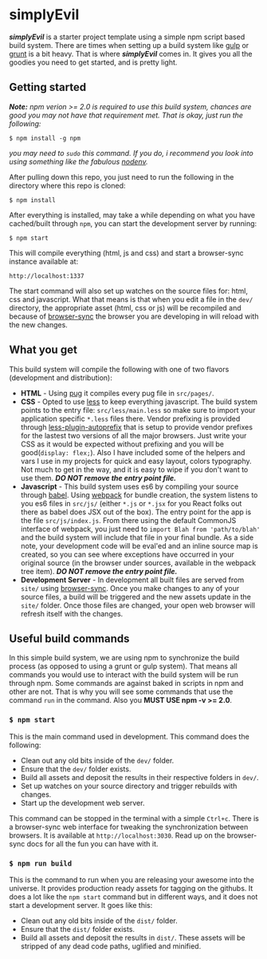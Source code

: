 # simplyEvil

***simplyEvil*** is a starter project template using a simple npm script based build system.
There are times when setting up a build system like [gulp](http://gulpjs.com/)
or [grunt](http://gruntjs.com/) is a bit heavy. That is where
***simplyEvil*** comes in. It gives you all the goodies you need to get started, and is pretty light.

## Getting started
***Note:*** *npm verion >= 2.0 is required to use this build system, chances are good you may not have that requirement met. That is okay, just run the following:*

```
$ npm install -g npm
```

*you may need to `sudo` this command. If you do, i recommend you look into using something like the fabulous [nodenv](https://github.com/nodenv/nodenv).*

After pulling down this repo, you just need to run the following in the directory where this repo is cloned:

```
$ npm install
```

After everything is installed, may take a while depending on what you have cached/built through `npm`, you can start the development server by running:

```
$ npm start
```

This will compile everything (html, js and css) and start a browser-sync instance available at:

```
http://localhost:1337
```

The start command will also set up watches on the source files for: html, css and javascript. What that means is that when you edit a file in the `dev/` directory, the appropriate asset (html, css or js) will be recompiled and because of [browser-sync](http://www.browsersync.io/) the browser you are developing in will reload with the new changes.

## What you get
This build system will compile the following with one of two flavors (development and distribution):

* **HTML** - Using [pug](http://pug-lang.com/) it compiles every pug file in `src/pages/`.
* **CSS** - Opted to use [less](http://lesscss.org/) to keep everything javascript. The build system points to the entry file: `src/less/main.less` so make sure to import your application specific `*.less` files there. Vendor prefixing is provided through [less-plugin-autoprefix](https://github.com/less/less-plugin-autoprefix) that is setup to provide vendor prefixes for the lastest two versions of all the major browsers. Just write your CSS as it would be expected without prefixing and you will be good(`display: flex;`). Also I have included some of the helpers and vars I use in my projects for quick and easy layout, colors typography. Not much to get in the way, and it is easy to wipe if you don't want to use them.  ***DO NOT remove the entry point file.***
* **Javascript** - This build system uses es6 by compiling your source through [babel](https://babeljs.io/). Using [webpack](http://webpack.github.io/) for bundle creation, the system listens to you es6 files in `src/js/` (either `*.js` or `*.jsx` for you React folks out there as babel does JSX out of the box). The entry point for the app is the file `src/js/index.js`. From there using the default CommonJS interface of webpack, you just need to `import Blah from 'path/to/blah'` and the build system will include that file in your final bundle. As a side note, your development code will be eval'ed and an inline source map is created, so you can see where exceptions have occurred in your original source (in the browser under sources, available in the webpack tree item). ***DO NOT remove the entry point file.***
* **Development Server** - In development all built files are served from `site/` using [browser-sync](http://www.browsersync.io/). Once you make changes to any of your source files, a build will be triggered and the new assets update in the `site/` folder. Once those files are changed, your open web browser will refresh itself with the changes.

## Useful build commands
In this simple build system, we are using npm to synchronize the build process (as opposed to using a grunt or gulp system). That means all commands you would use to interact with the build system will be run through npm. Some commands are against baked in scripts in npm and other are not. That is why you will see some commands that use the command `run` in the command. Also you **MUST USE npm -v >= 2.0**.

### `$ npm start`
This is the main command used in development. This command does the following:

* Clean out any old bits inside of the `dev/` folder.
* Ensure that the `dev/` folder exists.
* Build all assets and deposit the results in their respective folders in `dev/`.
* Set up watches on your source directory and trigger rebuilds with changes.
* Start up the development web server.

This command can be stopped in the terminal with a simple `Ctrl+c`. There is a browser-sync web interface for tweaking the synchronization between browsers. It is available at `http://localhost:3030`. Read up on the browser-sync docs for all the fun you can have with it.

### `$ npm run build`
This is the command to run when you are releasing your awesome into the universe. It provides production ready assets for tagging on the githubs. It does a lot like the `npm start` command but in different ways, and it does not start a development server. It goes like this:

* Clean out any old bits inside of the `dist/` folder.
* Ensure that the `dist/` folder exists.
* Build all assets and deposit the results in `dist/`. These assets will be stripped of any dead code paths, uglified and minified.

